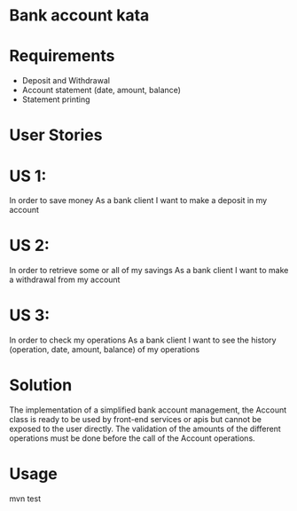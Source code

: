 # Bank account kata

# Requirements
* Deposit and Withdrawal
* Account statement (date, amount, balance)
* Statement printing
# User Stories
# US 1:
In order to save money
As a bank client
I want to make a deposit in my account
# US 2:
In order to retrieve some or all of my savings
As a bank client
I want to make a withdrawal from my account
# US 3:
In order to check my operations
As a bank client
I want to see the history (operation, date, amount, balance) of
my operations

# Solution
The implementation of a simplified bank account management, the Account class is ready to be used by front-end services or apis but cannot be exposed to the user directly.
 The validation of the amounts of the different operations must be done before the call of the Account operations.

# Usage
mvn test

